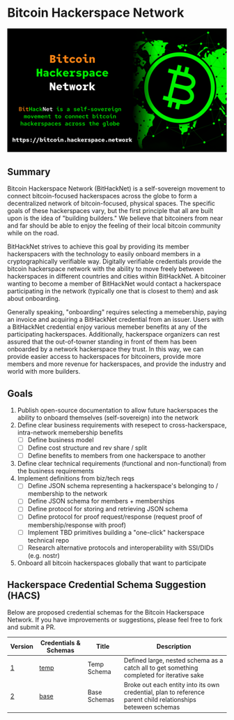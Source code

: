 # Bitcoin Hackerspace Network
![BitcoinHackerspaceNetwork](./img/BitcoinHackerspaceNetwork.png)

## Summary
Bitcoin Hackerspace Network (BitHackNet) is a self-sovereign movement to connect bitcoin-focused hackerspaces across the globe to form a decentralized network 
of bitcoin-focused, physical spaces. The specific goals of these hackerspaces vary, but the first principle that all are built upon is the idea of "building builders."
We believe that bitcoiners from near and far should be able to enjoy the feeling of their local bitcoin community while on the road.

BitHackNet strives to achieve this goal by providing its member hackerspacers with the technology to easily onboard members in a cryptographically verifiable way. Digitally verifiable credentials provide the bitcoin hackerspace network with the ability to move freely between hackerspaces in different countries and cities within BitHackNet. A bitcoiner wanting to become a member of BitHackNet would contact a hackerspace participating in the network (typically one that is closest to them) and ask about onboarding.

Generally speaking, "onboarding" requires selecting a memebership, paying an invoice and acquiring a BitHackNet credential from an issuer. Users with a BitHackNet credential enjoy various memeber benefits at any of the participating hackerspaces. Additionally, hackerspace organizers can rest assured that the out-of-towner standing in front of them has been onboarded by a network hackerspace they trust. In this way, we can provide easier access to hackerspaces for bitcoiners, provide more members and more revenue for hackerspaces, and provide the industry and world with more builders.

## Goals
1. Publish open-source documentation to allow future hackerspaces the ability to onboard themselves (self-sovereign) into the network
2. Define clear business requirements with resepect to cross-hackerspace, intra-network memebership benefits
    - [ ] Define business model
    - [ ] Define cost structure and rev share / split
    - [ ] Define benefits to members from one hackerspace to another
3. Define clear technical requirements (functional and non-functional) from the business requirements
4. Implement definitions from biz/tech reqs
    - [ ] Define JSON schema representing a hackerspace's belonging to / membership to the network
    - [ ] Define JSON schema for members + memberships
    - [ ] Define protocol for storing and retrieving JSON schema
    - [ ] Define protocol for proof request/response (request proof of membership/response with proof)
    - [ ] Implement TBD primitives building a "one-click" hackerspace technical repo
    - [ ] Research alternative protocols and interoperability with SSI/DIDs (e.g. nostr)
5. Onboard all bitcoin hackerspaces globally that want to participate

## Hackerspace Credential Schema Suggestion (HACS)
Below are proposed credential schemas for the Bitcoin Hackerspace Network. If you have improvements or suggestions, please feel free to fork and submit a PR.

|    Version    |     Credentials & Schemas      |     Title     |                      Description                                                                              |
|---------------|--------------------------------|---------------|---------------------------------------------------------------------------------------------------------------|
| [1](./1.0.0/) |  [temp](./1.0.0/schema.json)   |  Temp Schema  |  Defined large, nested schema as a catch all to get something completed for iterative sake                    |
| [2](./2.0.0/) |  [base](./2.0.0/schemas/)      |  Base Schemas |  Broke out each entity into its own credential, plan to reference parent child relationships beteween schemas |
